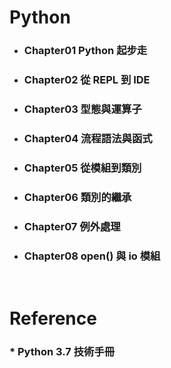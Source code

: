Python
=====
* ### Chapter01 Python 起步走
* ### Chapter02 從 REPL 到 IDE
* ### Chapter03 型態與運算子
* ### Chapter04 流程語法與函式
* ### Chapter05 從模組到類別
* ### Chapter06 類別的繼承
* ### Chapter07 例外處理
* ### Chapter08 open() 與 io 模組
<br />

Reference
=====
### * Python 3.7 技術手冊
